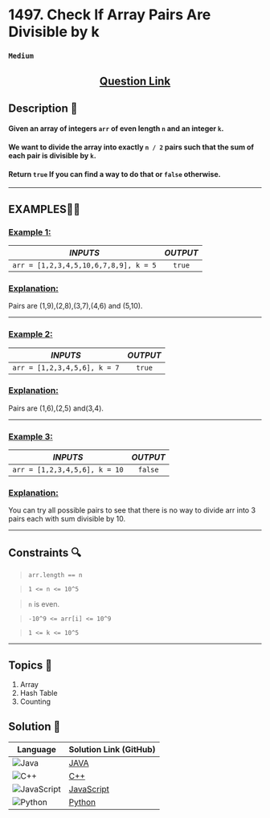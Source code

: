 # 1497. Check If Array Pairs Are Divisible by k

### `Medium`


<h2 align="center">
<a href="https://leetcode.com/problems/check-if-array-pairs-are-divisible-by-k/description/?envType=daily-question&envId=2024-10-01"><strong>Question Link</strong></a>
</h2>


## Description 📑

#### Given an array of integers `arr` of even length `n` and an integer `k`.

#### We want to divide the array into exactly `n / 2` pairs such that the sum of each pair is divisible by `k`.

#### Return `true` If you can find a way to do that or `false` otherwise.

---

## **EXAMPLES**💫✨ </br>

<h3>

<ins>**Example 1**:</ins> </br>


| _INPUTS_ | _OUTPUT_ |
| :-----------: | :-----------: |
| `arr = [1,2,3,4,5,10,6,7,8,9], k = 5` | `true` |

</h3>

<h3>
<ins>Explanation:</ins>
</h3>

Pairs are (1,9),(2,8),(3,7),(4,6) and (5,10).

____
<h3>

<ins>**Example 2**:</ins> </br>

| _INPUTS_ | _OUTPUT_ |
| :-----------: | :-----------: |
| `arr = [1,2,3,4,5,6], k = 7` | `true` |

</h3>

<h3>
<ins>Explanation:</ins>
</h3>

Pairs are (1,6),(2,5) and(3,4).

___

<h3>

<ins>**Example 3**:</ins> </br>

| _INPUTS_ | _OUTPUT_ |
| :-----------: | :-----------: |
| `arr = [1,2,3,4,5,6], k = 10` | `false` |

</h3>

<h3>
<ins>Explanation:</ins>
</h3>

You can try all possible pairs to see that there is no way to divide arr into 3 pairs each with sum divisible by 10.

___

## Constraints 🔍

> `arr.length == n`</br>

> `1 <= n <= 10^5` <br>

> `n` is even. <br>

> `-10^9 <= arr[i] <= 10^9` <br>

> `1 <= k <= 10^5`

___

## Topics 📝

1. Array
2. Hash Table
3. Counting


## Solution 📃

|  Language   |  Solution Link (GitHub) |
| ------------- | ------------- |
|  ![Java](https://img.shields.io/badge/java-%23ED8B00.svg?style=flat&logo=openjdk&logoColor=white)  | [JAVA]() |
|  ![C++](https://img.shields.io/badge/c++-%2300599C.svg?style=plastic&logo=c%2B%2B&logoColor=white)  | [C++]()  |
|  ![JavaScript](https://img.shields.io/badge/javascript-%23323330.svg?style=flat&logo=javascript&logoColor=%23F7DF1E)  | [JavaScript]() |
|![Python](https://img.shields.io/badge/python-3670A0?style=plastic&logo=python&logoColor=ffdd54)| [Python]() |
